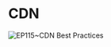 # CDN

![EP115~CDN Best Practices](https://ngte-superbed.oss-cn-beijing.aliyuncs.com/uPic/1gDTjceUYprc.webp)
